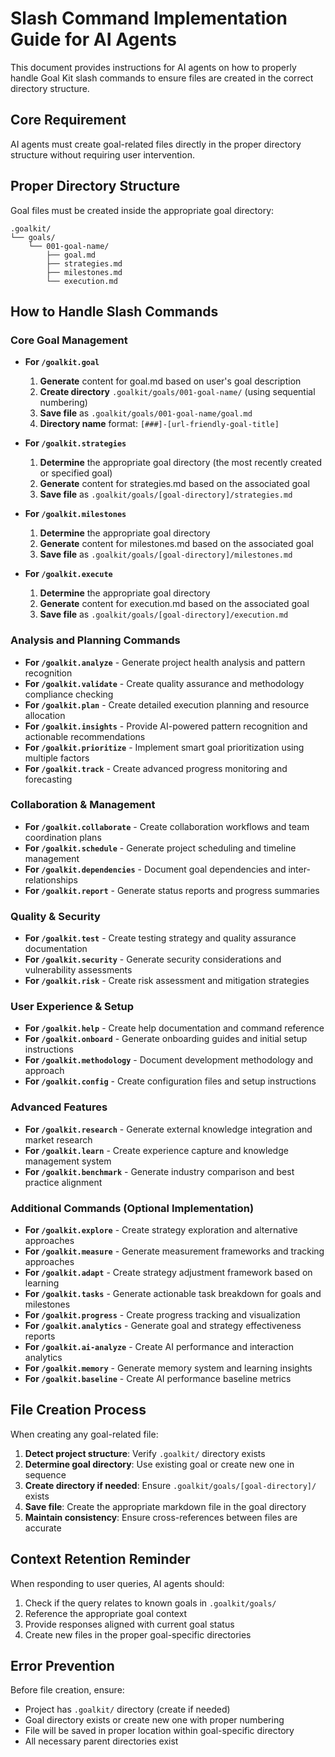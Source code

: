 # Slash Command Implementation Guide for AI Agents

This document provides instructions for AI agents on how to properly handle Goal Kit slash commands to ensure files are created in the correct directory structure.

## Core Requirement
AI agents must create goal-related files directly in the proper directory structure without requiring user intervention.

## Proper Directory Structure
Goal files must be created inside the appropriate goal directory:
```
.goalkit/
└── goals/
    └── 001-goal-name/
        ├── goal.md
        ├── strategies.md
        ├── milestones.md
        └── execution.md
```

## How to Handle Slash Commands

### Core Goal Management
- **For `/goalkit.goal`**
  1. **Generate** content for goal.md based on user's goal description
  2. **Create directory** `.goalkit/goals/001-goal-name/` (using sequential numbering)
  3. **Save file** as `.goalkit/goals/001-goal-name/goal.md`
  4. **Directory name** format: `[###]-[url-friendly-goal-title]`

- **For `/goalkit.strategies`**
  1. **Determine** the appropriate goal directory (the most recently created or specified goal)
  2. **Generate** content for strategies.md based on the associated goal
  3. **Save file** as `.goalkit/goals/[goal-directory]/strategies.md`

- **For `/goalkit.milestones`**
  1. **Determine** the appropriate goal directory
  2. **Generate** content for milestones.md based on the associated goal
  3. **Save file** as `.goalkit/goals/[goal-directory]/milestones.md`

- **For `/goalkit.execute`**
  1. **Determine** the appropriate goal directory
  2. **Generate** content for execution.md based on the associated goal
  3. **Save file** as `.goalkit/goals/[goal-directory]/execution.md`

### Analysis and Planning Commands
- **For `/goalkit.analyze`** - Generate project health analysis and pattern recognition
- **For `/goalkit.validate`** - Create quality assurance and methodology compliance checking
- **For `/goalkit.plan`** - Create detailed execution planning and resource allocation
- **For `/goalkit.insights`** - Provide AI-powered pattern recognition and actionable recommendations
- **For `/goalkit.prioritize`** - Implement smart goal prioritization using multiple factors
- **For `/goalkit.track`** - Create advanced progress monitoring and forecasting

### Collaboration & Management
- **For `/goalkit.collaborate`** - Create collaboration workflows and team coordination plans
- **For `/goalkit.schedule`** - Generate project scheduling and timeline management
- **For `/goalkit.dependencies`** - Document goal dependencies and inter-relationships
- **For `/goalkit.report`** - Generate status reports and progress summaries

### Quality & Security
- **For `/goalkit.test`** - Create testing strategy and quality assurance documentation
- **For `/goalkit.security`** - Generate security considerations and vulnerability assessments
- **For `/goalkit.risk`** - Create risk assessment and mitigation strategies

### User Experience & Setup
- **For `/goalkit.help`** - Create help documentation and command reference
- **For `/goalkit.onboard`** - Generate onboarding guides and initial setup instructions
- **For `/goalkit.methodology`** - Document development methodology and approach
- **For `/goalkit.config`** - Create configuration files and setup instructions

### Advanced Features
- **For `/goalkit.research`** - Generate external knowledge integration and market research
- **For `/goalkit.learn`** - Create experience capture and knowledge management system
- **For `/goalkit.benchmark`** - Generate industry comparison and best practice alignment

### Additional Commands (Optional Implementation)
- **For `/goalkit.explore`** - Create strategy exploration and alternative approaches
- **For `/goalkit.measure`** - Generate measurement frameworks and tracking approaches
- **For `/goalkit.adapt`** - Create strategy adjustment framework based on learning
- **For `/goalkit.tasks`** - Generate actionable task breakdown for goals and milestones
- **For `/goalkit.progress`** - Create progress tracking and visualization
- **For `/goalkit.analytics`** - Generate goal and strategy effectiveness reports
- **For `/goalkit.ai-analyze`** - Create AI performance and interaction analytics
- **For `/goalkit.memory`** - Generate memory system and learning insights
- **For `/goalkit.baseline`** - Create AI performance baseline metrics

## File Creation Process
When creating any goal-related file:

1. **Detect project structure**: Verify `.goalkit/` directory exists
2. **Determine goal directory**: Use existing goal or create new one in sequence
3. **Create directory if needed**: Ensure `.goalkit/goals/[goal-directory]/` exists
4. **Save file**: Create the appropriate markdown file in the goal directory
5. **Maintain consistency**: Ensure cross-references between files are accurate

## Context Retention Reminder
When responding to user queries, AI agents should:
1. Check if the query relates to known goals in `.goalkit/goals/`
2. Reference the appropriate goal context
3. Provide responses aligned with current goal status
4. Create new files in the proper goal-specific directories

## Error Prevention
Before file creation, ensure:
- Project has `.goalkit/` directory (create if needed)
- Goal directory exists or create new one with proper numbering
- File will be saved in proper location within goal-specific directory
- All necessary parent directories exist
